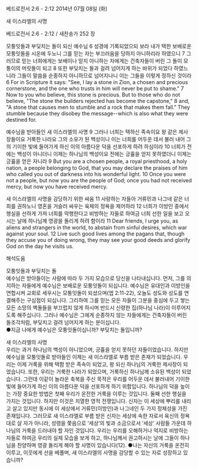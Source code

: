 베드로전서 2:6 - 2:12 
2014년 07월 08일 (화)

새 이스라엘의 사명



베드로전서 2:6 - 2:12 / 새찬송가 252 장


모퉁잇돌과 부딪치는 돌이 되신 예수님
6 성경에 기록되었으되 보라 내가 택한 보배로운 모퉁잇돌을 시온에 두노니 그를 믿는 자는 부끄러움을 당하지 아니하리라 하였으니 7 그러므로 믿는 너희에게는 보배이나 믿지 아니하는 자에게는 건축자들이 버린 그 돌이 모퉁이의 머릿돌이 되고 8 또한 부딪치는 돌과 걸려 넘어지게 하는 바위가 되었다 하였느니라 그들이 말씀을 순종하지 아니하므로 넘어지나니 이는 그들을 이렇게 정하신 것이라
6 For in Scripture it says: "See, I lay a stone in Zion, a chosen and precious cornerstone, and the one who trusts in him will never be put to shame." 7 Now to you who believe, this stone is precious. But to those who do not believe, "The stone the builders rejected has become the capstone," 8 and, "A stone that causes men to stumble and a rock that makes them fall." They stumble because they disobey the message--which is also what they were destined for. 

예수님을 받아들인 새 이스라엘의 사명
9 그러나 너희는 택하신 족속이요 왕 같은 제사장들이요 거룩한 나라요 그의 소유가 된 백성이니 이는 너희를 어두운 데서 불러 내어 그의 기이한 빛에 들어가게 하신 이의 아름다운 덕을 선포하게 하려 하심이라 10 너희가 전에는 백성이 아니더니 이제는 하나님의 백성이요 전에는 긍휼을 얻지 못하였더니 이제는 긍휼을 얻은 자니라
9 But you are a chosen people, a royal priesthood, a holy nation, a people belonging to God, that you may declare the praises of him who called you out of darkness into his wonderful light. 10 Once you were not a people, but now you are the people of God; once you had not received mercy, but now you have received mercy.

새 이스라엘의 사명을 감당하기 위한 싸움
11 사랑하는 자들아 거류민과 나그네 같은 너희를 권하노니 영혼을 거슬러 싸우는 육체의 정욕을 제어하라 12 너희가 이방인 중에서 행실을 선하게 가져 너희를 악행한다고 비방하는 자들로 하여금 너희 선한 일을 보고 오시는 날에 하나님께 영광을 돌리게 하려 함이라
11 Dear friends, I urge you, as aliens and strangers in the world, to abstain from sinful desires, which war against your soul. 12 Live such good lives among the pagans that, though they accuse you of doing wrong, they may see your good deeds and glorify God on the day he visits us.

해석도움





모퉁잇돌과 부딪치는 돌  
예수님은 받아들이는 사람에 따라 두 가지 모습으로 당신을 나타내십니다. 먼저, 그를 의지하는 자들에게 예수님은 보배로운 모퉁잇돌이 되십니다. 예수님은 유대인과 이방인을 연합시켜 교회로 세우시는 모퉁잇돌이 되셨으며(엡 2:11-22), 오늘도 성도와 성도를 연결해주는 구심점이 되십니다. 그리하여 그를 믿는 모든 자들이 그분을 중심에 두고 쌓는 모든 소망의 벽돌들을 부끄럽지 않게 하시며 반드시 신령한 집(하나님 나라)이 이루어지도록 해주십니다. 그러나 예수님은 그에게 순종하지 않는 자들에게는 건축자들이 버린 돌조각처럼, 부딪치고 걸려 넘어지게 하는 분이십니다.  
●지금 나에게 예수님은 모퉁잇돌이십니까? 부딪치는 돌입니까? 

새 이스라엘의 사명  
우리는 과거 하나님의 백성이 아니었으며, 긍휼을 얻지 못하던 자들이었습니다. 하지만 예수님을 모퉁잇돌로 받아들인 이제는 새 이스라엘로 부름 받은 존재가 되었습니다. 우리는 이제 거룩을 위해 택함 받은 족속이 되었고, 왕 되신 하나님의 거룩한 제사장이 되었습니다. 또한, 우리는 거룩한 나라가 되었으며, 거룩하신 하나님께 소유된 백성이 되었습니다. 그런데 이같이 놀라운 축복을 주신 목적은 우리를 어두운 데서 불러내어 기이한 빛에 들어가게 하신 이의 아름다운 덕을 선포하게 하기 위함입니다. 하나님의 덕을 높이는 가장 중요한 방법은 첫째 우리가 온전한 거룩을 이루는 것입니다. 둘째 선한 행실을 가지는 것입니다. 하지만 이것은 치열한 영적 전쟁입니다. 신자는 이 세상에 뿌리를 내리고 살고 있지만 동시에 이 세상에서 거류민(이방인)과 나그네인 두 가지 정체성을 가진 존재입니다. 그러므로 새 이스라엘로 부름 받은 신자는 세상에 속한 자로서 육신의 정욕대로 살 자가 아니라, 성령을 쫓음으로 ‘세상’의 빛과 소금으로서 ‘세상’ 사람들 가운데 하나님의 거룩을 드러내야 할 자인 것입니다. 우리는 우리를 오해하거나 억지로 비방하는 자들로 하여금 우리의 실제 모습을 보게 하고, 하나님께서 권고하시는 날에 그들이 하나님을 찬양하며 영광 돌리게 해야 할 사명이 있습니다(12). 
●나는 자신의 거룩을 온전히 이루고, 이웃에게 선을 베풀며, 새 이스라엘의 사명을 감당할 수 있는 자로 성장하고 있습니까?